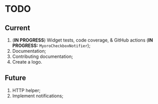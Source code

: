 # TODO

## Current

1. (**IN PROGRESS**) Widget tests, code coverage, & GitHub actions (**IN PROGRESS:** `MyoroCheckboxNotifier`);
1. Documentation;
1. Contributing documentation;
1. Create a logo.

## Future

1. HTTP helper;
1. Implement notifications;
